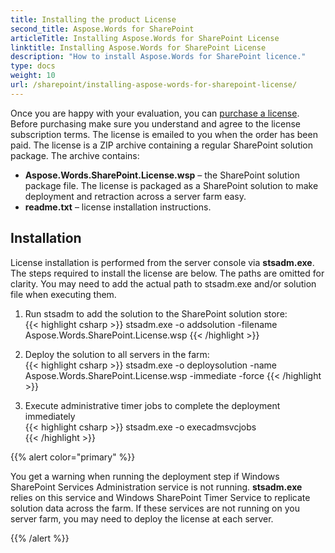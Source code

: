 ```yaml
---
title: Installing the product License
second_title: Aspose.Words for SharePoint
articleTitle: Installing Aspose.Words for SharePoint License
linktitle: Installing Aspose.Words for SharePoint License
description: "How to install Aspose.Words for SharePoint licence."
type: docs
weight: 10
url: /sharepoint/installing-aspose-words-for-sharepoint-license/
---
```


Once you are happy with your evaluation, you can [purchase a license](https://purchase.aspose.com/pricing/words/family). Before purchasing make sure you understand and agree to the license subscription terms. The license is emailed to you when the order has been paid. The license is a ZIP archive containing a regular SharePoint solution package. The archive contains:

- **Aspose.Words.SharePoint.License.wsp** – the SharePoint solution package file. The license is packaged as a SharePoint solution to make deployment and retraction across a server farm easy.
- **readme.txt** – license installation instructions.

## Installation

License installation is performed from the server console via **stsadm.exe**. The steps required to install the license are below. The paths are omitted for clarity. You may need to add the actual path to stsadm.exe and/or solution file when executing them.

1. Run stsadm to add the solution to the SharePoint solution store:<br>
{{< highlight csharp >}}
stsadm.exe -o addsolution -filename Aspose.Words.SharePoint.License.wsp 
{{< /highlight >}}

1. Deploy the solution to all servers in the farm:<br>
{{< highlight csharp >}}
stsadm.exe -o deploysolution -name Aspose.Words.SharePoint.License.wsp -immediate -force 
{{< /highlight >}}

1. Execute administrative timer jobs to complete the deployment immediately<br>
{{< highlight csharp >}}
stsadm.exe -o execadmsvcjobs   
{{< /highlight >}}

{{% alert color="primary" %}}

You get a warning when running the deployment step if Windows SharePoint Services Administration service is not running. **stsadm.exe** relies on this service and Windows SharePoint Timer Service to replicate solution data across the farm. If these services are not running on you server farm, you may need to deploy the license at each server.

{{% /alert %}}

